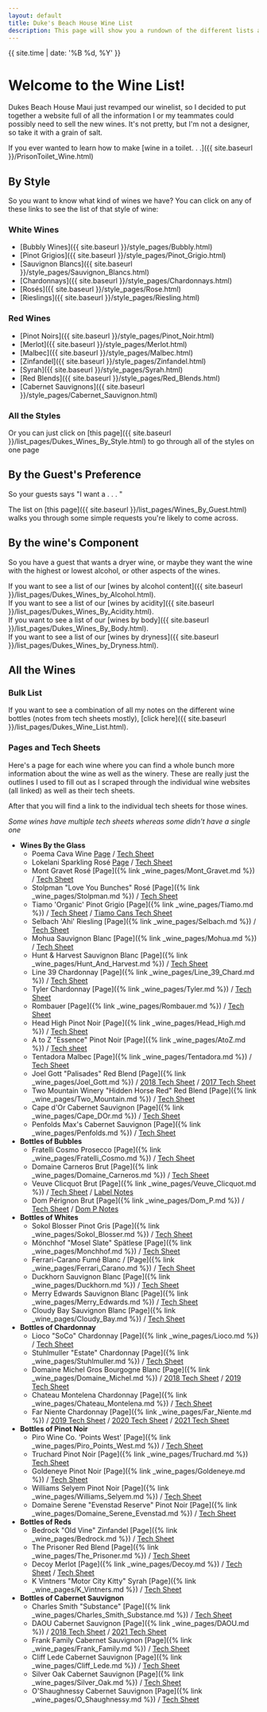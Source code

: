 ```yaml
---
layout: default
title: Duke's Beach House Wine List
description: This page will show you a rundown of the different lists available.
---
```

{{ site.time | date: '%B %d, %Y' }}  

# Welcome to the Wine List!

Dukes Beach House Maui just revamped our winelist, so I decided to put together a website full of all the information I or my teammates could possibly need to sell the new wines. It's not pretty, but I'm not a designer, so take it with a grain of salt.

If you ever wanted to learn how to make [wine in a toilet. . .]({{ site.baseurl }}/PrisonToilet_Wine.html)

## By Style
So you want to know what kind of wines we have? You can click on any of these links to see the list of that style of wine:
### White Wines
 - [Bubbly Wines]({{ site.baseurl }}/style_pages/Bubbly.html)  
 - [Pinot Grigios]({{ site.baseurl }}/style_pages/Pinot_Grigio.html)  
 - [Sauvignon Blancs]({{ site.baseurl }}/style_pages/Sauvignon_Blancs.html)  
 - [Chardonnays]({{ site.baseurl }}/style_pages/Chardonnays.html)  
 - [Rosés]({{ site.baseurl }}/style_pages/Rose.html)  
 - [Rieslings]({{ site.baseurl }}/style_pages/Riesling.html)  

### Red Wines
 - [Pinot Noirs]({{ site.baseurl }}/style_pages/Pinot_Noir.html)  
 - [Merlot]({{ site.baseurl }}/style_pages/Merlot.html)  
 - [Malbec]({{ site.baseurl }}/style_pages/Malbec.html)  
 - [Zinfandel]({{ site.baseurl }}/style_pages/Zinfandel.html)  
 - [Syrah]({{ site.baseurl }}/style_pages/Syrah.html)  
 - [Red Blends]({{ site.baseurl }}/style_pages/Red_Blends.html)  
 - [Cabernet Sauvignons]({{ site.baseurl }}/style_pages/Cabernet_Sauvignon.html)  

### All the Styles
Or you can just click on [this page]({{ site.baseurl }}/list_pages/Dukes_Wines_By_Style.html) to go through all of the styles on one page

## By the Guest's Preference
So your guests says "I want a . . . " 

The list on [this page]({{ site.baseurl }}/list_pages/Wines_By_Guest.html) walks you through some simple requests you're likely to come across.

## By the wine's Component
So you have a guest that wants a dryer wine, or maybe they want the wine with the highest or lowest alcohol, or other aspects of the wines.  

If you want to see a list of our [wines by alcohol content]({{ site.baseurl }}/list_pages/Dukes_Wines_by_Alcohol.html).  
If you want to see a list of our [wines by acidity]({{ site.baseurl }}/list_pages/Dukes_Wines_By_Acidity.html).  
If you want to see a list of our [wines by body]({{ site.baseurl }}/list_pages/Dukes_Wines_By_Body.html).  
If you want to see a list of our [wines by dryness]({{ site.baseurl }}/list_pages/Dukes_Wines_by_Dryness.html).  

<!-- Why is nothing showing up from here? -->
## All the Wines

### Bulk List
If you want to see a combination of all my notes on the different wine bottles (notes from tech sheets mostly), [click here]({{ site.baseurl }}/list_pages/Dukes_Wine_List.html).

### Pages and Tech Sheets
Here's a page for each wine where you can find a whole bunch more information about the wine as well as the winery. These are really just the outlines I used to fill out as I scraped through the individual wine websites (all linked) as well as their tech sheets.

After that you will find a link to the individual tech sheets for those wines.  

*Some wines have multiple tech sheets whereas some didn't have a single one*
- **Wines By the Glass**
  - Poema Cava Wine [Page](wine_pages/Poema.md) / [Tech Sheet](wine_pdfs/Poema_Brut.pdf)
  - Lokelani Sparkling Rosé  [Page](wine_pages/Lokelani.md) / [Tech Sheet](wine_pdfs/Lokelani_Rose.pdf)
  - Mont Gravet Rosé  [Page]({% link _wine_pages/Mont_Gravet.md %}) / [Tech Sheet](wine_pdfs/Mont_Gravet_Rose.pdf)
  - Stolpman "Love You Bunches" Rosé  [Page]({% link _wine_pages/Stolpman.md %}) / [Tech Sheet](wine_pdfs/2020_Stoilpman_Love_You_Bunches.pdf)
  - Tiamo 'Organic' Pinot Grigio  [Page]({% link _wine_pages/Tiamo.md %}) / [Tech Sheet](wine_pdfs/Tiamo_PG.pdf) / [Tiamo Cans Tech Sheet](wine_pdfs/Tiamo_PG_Can.pdf)
  - Selbach 'Ahi' Riesling [Page]({% link _wine_pages/Selbach.md %}) / [Tech Sheet](wine_pdfs/Selbach_Riesling.pdf)
  - Mohua Sauvignon Blanc [Page]({% link _wine_pages/Mohua.md %}) / [Tech Sheet](asseets/Mohua_SB.pdf)
  - Hunt & Harvest Sauvignon Blanc [Page]({% link _wine_pages/Hunt_And_Harvest.md %}) / [Tech Sheet](wine_pdfs/Hunt_And_Harvest_SB.pdf)
  - Line 39 Chardonnay [Page]({% link _wine_pages/Line_39_Chard.md %}) / [Tech Sheet](wine_pdfs/Line_39_Chard.pdf)
  - Tyler Chardonnay [Page]({% link _wine_pages/Tyler.md %}) / [Tech Sheet](wine_pdfs/Tyler_Chardonnay.pdf)
  - Rombauer [Page]({% link _wine_pages/Rombauer.md %}) / [Tech Sheet](wine_pdfs/Rombauer_Carneros_Chard.pdf)
  - Head High Pinot Noir [Page]({% link _wine_pages/Head_High.md %}) / [Tech Sheet](wine_pdfs/Head_High_PN.pdf)
  - A to Z "Essence" Pinot Noir [Page]({% link _wine_pages/AtoZ.md %}) / [Tech sheet](wine_pdfs/A_to_Z_Essence_PN.pdf)
  - Tentadora Malbec [Page]({% link _wine_pages/Tentadora.md %}) / [Tech Sheet](wine_pdfs/Tentadora_Malbec.pdf)
  - Joel Gott "Palisades" Red Blend [Page]({% link _wine_pages/Joel_Gott.md %}) / [2018 Tech Sheet](wine_pdfs/Joel_Gott_2018.pdf) / [2017 Tech Sheet](wine_pdfs/Joel_Gott_2018.pdf)
  - Two Mountain Winery "Hidden Horse Red" Red Blend [Page]({% link _wine_pages/Two_Mountain.md %}) / [Tech Sheet](wine_pdfs/Hidden_Horse_Red.pdf)
  - Cape d'Or Cabernet Sauvignon [Page]({% link _wine_pages/Cape_DOr.md %}) / [Tech Sheet](wine_pdfs/Cape_Dor_Cab.pdf)
  - Penfolds Max's Cabernet Sauvignon [Page]({% link _wine_pages/Penfolds.md %}) / [Tech Sheet](wine_pdfs/Penfolds_Maxs_Cab.pdf)
- **Bottles of Bubbles**
  - Fratelli Cosmo Prosecco [Page]({% link _wine_pages/Fratelli_Cosmo.md %}) / [Tech Sheet](wine_pdfs/Fratelli_Prosecco.pdf)
  - Domaine Carneros Brut [Page]({% link _wine_pages/Domaine_Carneros.md %}) / [Tech Sheet](wine_pdfs/Domaine_Carneros_Brut.pdf)
  - Veuve Clicquot Brut [Page]({% link _wine_pages/Veuve_Clicquot.md %}) / [Tech Sheet](wine_pdfs/Veuve_Clicquot.pdf) / [Label Notes](wine_pdfs/Veuve_Clicquot_Brut.pdf)
  - Dom Pérignon Brut [Page]({% link _wine_pages/Dom_P.md %}) / [Tech Sheet](wine_pdfs/Dom_Perignon.pdf) / [Dom P Notes](wine_pdfs/Dom_P_Notes.pdf)
- **Bottles of Whites**
  - Sokol Blosser Pinot Gris [Page]({% link _wine_pages/Sokol_Blosser.md %}) / [Tech Sheet](wine_pdfs/Sokol_Blosser_PG.pdf)
  - Mönchhof "Mosel Slate" Spätlese [Page]({% link _wine_pages/Monchhof.md %}) / [Tech Sheet](wine_pdfs/Monchhof_Mosel_Riesling.pdf)
  - Ferrari-Carano Fumé Blanc / [Page]({% link _wine_pages/Ferrari_Carano.md %}) / [Tech Sheet](wine_pdfs/Ferrai_Carano_FumeBlanc.pdf)
  - Duckhorn Sauvignon Blanc [Page]({% link _wine_pages/Duckhorn.md %}) / [Tech Sheet](wine_pdfs/Duckhorn_SB.pdf)
  - Merry Edwards Sauvignon Blanc [Page]({% link _wine_pages/Merry_Edwards.md %}) / [Tech Sheet](wine_pdfs/Merry_Edwards_SB.pdf)
  - Cloudy Bay Sauvignon Blanc [Page]({% link _wine_pages/Cloudy_Bay.md %}) / [Tech Sheet](wine_pdfs/Cloudy_Bay_SB.pdf)
- **Bottles of Chardonnay**
  - Lioco "SoCo" Chardonnay [Page]({% link _wine_pages/Lioco.md %}) / [Tech Sheet](wine_pdfs/LIOCO.pdf)
  - Stuhlmuller "Estate" Chardonnay [Page]({% link _wine_pages/Stuhlmuller.md %}) / [Tech Sheet](wine_pdfs/Stuhlmuller_Estate_Chard.pdf)
  - Domaine Michel Gros Bourgogne Blanc [Page]({% link _wine_pages/Domaine_Michel.md %}) / [2018 Tech Sheet](wine_pdfs/Domaine_Michel_2018.pdf) / [2019 Tech Sheet](wine_pdfs/Domaine_Michel_2019.pdf)
  - Chateau Montelena Chardonnay [Page]({% link _wine_pages/Chateau_Montelena.md %}) / [Tech Sheet](wine_pdfs/Chateau_Montelena_Chard.pdf)
  - Far Niente Chardonnay [Page]({% link _wine_pages/Far_Niente.md %}) / [2019 Tech Sheet](wine_pdfs/Far_Niente_2019.pdf) / [2020 Tech Sheet](wine_pdfs/Far_Niente_2020.pdf) / [2021 Tech Sheet](wine_pdfs/Far_Niente_2021.pdf)
- **Bottles of Pinot Noir**
  - Piro Wine Co. 'Points West' [Page]({% link _wine_pages/Piro_Points_West.md %}) / [Tech Sheet](wine_pdfs/Points_West.pdf)
  - Truchard Pinot Noir [Page]({% link _wine_pages/Truchard.md %}) [Tech Sheet](wine_pdfs/Truchard.pdf)
  - Goldeneye Pinot Noir [Page]({% link _wine_pages/Goldeneye.md %}) / [Tech Sheet](wine_pdfs/Goldeneye.pdf)
  - Williams Selyem Pinot Noir [Page]({% link _wine_pages/Williams_Selyem.md %}) / [Tech Sheet](wine_pdfs/Williams_Selyem.pdf)
  - Domaine Serene "Evenstad Reserve" Pinot Noir [Page]({% link _wine_pages/Domaine_Serene_Evenstad.md %}) / [Tech Sheet](wine_pdfs/Domaine_Serene.pdf)
- **Bottles of Reds**
  - Bedrock "Old Vine" Zinfandel [Page]({% link _wine_pages/Bedrock.md %}) / [Tech Sheet](wine_pdfs/Bedrock.pdf)
  - The Prisoner Red Blend [Page]({% link _wine_pages/The_Prisoner.md %}) / [Tech Sheet](wine_pdfs/The_Prisoner.pdf)
  - Decoy Merlot [Page]({% link _wine_pages/Decoy.md %}) / [Tech Sheet](wine_pdfs/Decoy.pdf) / [Tech Sheet](wine_pdfs/Decoy_2019.pdf)
  - K Vintners "Motor City Kitty" Syrah [Page]({% link _wine_pages/K_Vintners.md %}) / [Tech Sheet](wine_pdfs/K_Vintners.pdf)
- **Bottles of Cabernet Sauvignon**
  - Charles Smith "Substance" [Page]({% link _wine_pages/Charles_Smith_Substance.md %}) / [Tech Sheet](wine_pdfs/Charles_Smith.pdf)
  - DAOU Cabernet Sauvignon [Page]({% link _wine_pages/DAOU.md %}) / [2018 Tech Sheet](wine_pdfs/DAOU_2018.pdf) / [2021 Tech Sheet](wine_pdfs/DAOU_2021.pdf)
  - Frank Family Cabernet Sauvignon [Page]({% link _wine_pages/Frank_Family.md %}) / [Tech Sheet](wine_pdfs/Frank_Family.pdf)
  - Cliff Lede Cabernet Sauvignon [Page]({% link _wine_pages/Cliff_Lede.md %}) / [Tech Sheet](wine_pdfs/Cliff_Lede.pdf)
  - Silver Oak Cabernet Sauvignon [Page]({% link _wine_pages/Silver_Oak.md %}) / [Tech Sheet](wine_pdfs/Silver_Oak.pdf)
  - O'Shaughnessy Cabernet Sauvignon [Page]({% link _wine_pages/O_Shaughnessy.md %}) / [Tech Sheet](wine_pdfs/O'Shaughnessy.pdf)

